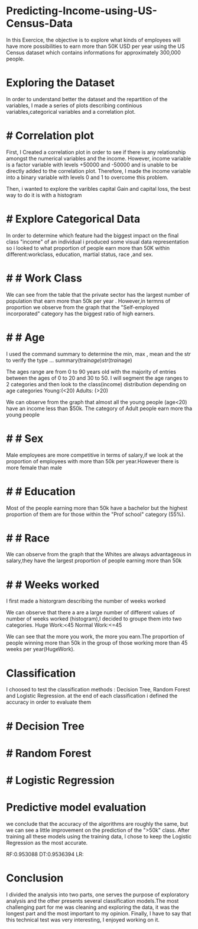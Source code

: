 # Predicting-Income-using-US-Census-Data
In this Exercice, the objective is to explore what kinds of employees will have more possibilities to earn more than 50K USD per year using the US Census dataset which contains informations for approximately 300,000 people.

# Exploring the Dataset
In order to understand better the dataset and the repartition of the variables, I made a series of plots describing continious variables,categorical variables and a correlation plot.
# # Correlation plot
First, I Created a correlation plot in order to see if there is any relationship amongst the numerical variables and the income. However, income variable is a factor variable with levels +50000 and -50000 and is unable to be directly added to the correlation plot. Therefore, I made the income variable into a binary variable with levels 0 and 1 to overcome this problem.


Then, i wanted to explore the varibles capital Gain and capital loss, the best way to do it is with a histogram 





# # Explore Categorical Data

In order to determine which feature had the biggest impact on the final class "income" of an individual i produced some visual data representation so i looked to what proportion of people earn more than 50K within different:workclass, education, martial status, race ,and sex.

# # # Work Class
We can see from the table that the private sector has the largest number of population that earn more than 50k per year . However,in termns of proportion we observe from the graph that the "Self-employed incorporated" category has the biggest ratio of high earners.

# # # Age
I used the command summary to determine the min, max , mean and the str to verify the type ...
summary(train$age) str(train$age) 

The ages range are from 0 to 90 years old with the majority of entries between the ages of 0 to 20 and 30 to 50.
I will segment the age ranges to 2 categories and then look to the class(income) distribution depending on age categories 
Young:(<20)
Adults: (>20)


We can observe from the graph that almost all the young people (age<20) have an income less than $50k. The category of Adult people earn more tha young people 

# # # Sex
Male employees are more competitive in terms of salary,if we look at the proportion of employees with more than 50k per year.However there is more female than male

# # # Education
Most of the people earning more than 50k have a bachelor but the highest proportion of them are for those within the "Prof school" category (55%).


# # # Race 
We can observe from the graph that the Whites are always advantageous in salary,they have the largest proportion of people earning more than 50k 

# # # Weeks worked
I first made a historgram describing the number of weeks worked 

We can observe that there a are a large number of different values of number of weeks worked (histogram),I decided to groupe them into two categories. 
Huge Work:<45
Normal Work:<=45

We can see that the more you work, the more you earn.The proportion of people winning more than 50k in the group of those working more than 45 weeks per year(HugeWork).

# Classification
I choosed to test the classification methods :  Decision Tree, Random Forest and Logistic Regression.
at the end of each classification i defined the accuracy in order to evaluate them 
# # Decision Tree
# # Random Forest
# # Logistic Regression

# Predictive model evaluation
we conclude that the accuracy of the algorithms are roughly the same, but we can see a little improvement on the prediction of the ">50k" class.
After training all these models using the training data, I chose to keep the Logistic Regression as the most accurate.


RF:0.953088   DT:0.9536394 LR: 


# Conclusion
I divided the analysis into two parts, one serves the purpose of exploratory analysis and the other presents several classification models.The most challenging part for me was cleaning and exploring the data, it was the longest part and the most important to my opinion.
Finally, I have to say that this technical test was very interesting, I enjoyed working on it.






